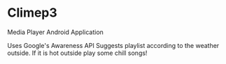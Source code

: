 # Climep3

Media Player Android Application

Uses Google's Awareness API
Suggests playlist according to the weather outside. If it is hot outside play some chill songs!
